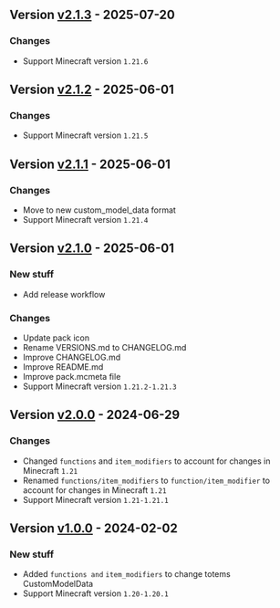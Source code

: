 ## Version [v2.1.3](https://github.com/RealMuffinTime/muffintime-data-pack/releases/tag/v2.1.3) - 2025-07-20
### Changes
- Support Minecraft version `1.21.6`

## Version [v2.1.2](https://github.com/RealMuffinTime/muffintime-data-pack/releases/tag/v2.1.2) - 2025-06-01
### Changes
- Support Minecraft version `1.21.5`

## Version [v2.1.1](https://github.com/RealMuffinTime/muffintime-data-pack/releases/tag/v2.1.1) - 2025-06-01
### Changes
- Move to new custom_model_data format
- Support Minecraft version `1.21.4`

## Version [v2.1.0](https://github.com/RealMuffinTime/muffintime-data-pack/releases/tag/v2.1.0) - 2025-06-01
### New stuff
- Add release workflow
### Changes
- Update pack icon
- Rename VERSIONS.md to CHANGELOG.md
- Improve CHANGELOG.md
- Improve README.md 
- Improve pack.mcmeta file
- Support Minecraft version `1.21.2-1.21.3`

## Version [v2.0.0](https://github.com/RealMuffinTime/muffintime-data-pack/releases/tag/v2.0.0) - 2024-06-29
### Changes
- Changed `functions` and `item_modifiers` to account for changes in Minecraft `1.21`
- Renamed `functions/item_modifiers` to `function/item_modifier` to account for changes in Minecraft `1.21`
- Support Minecraft version `1.21-1.21.1`

## Version [v1.0.0](https://github.com/RealMuffinTime/muffintime-data-pack/releases/tag/v1.0.0) - 2024-02-02
### New stuff
- Added `functions and` `item_modifiers` to change totems CustomModelData
- Support Minecraft version `1.20-1.20.1`